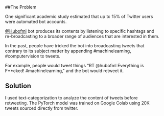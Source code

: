 ##The Problem

One significant academic study estimated that up to 15% of Twitter users were automated bot accounts. 

[@Hubofml](https://twitter.com/hubofml) bot produces its contents by listening to specific hashtags and re-broadcasting to a broader range of audiences that are interested in them. 

In the past, people have tricked the bot into broadcasting tweets that contrary to its subject matter by appending #machinelearning, #computervision to tweets. 

For example, people would tweet things "RT @hubofml Everything is F**cked! #machinelearning," and the bot would retweet it. 


## Solution
I used text-categorization to analyze the content of tweets before retweeting. The PyTorch model was trained on Google Colab using 20K tweets sourced directly from twitter. 





